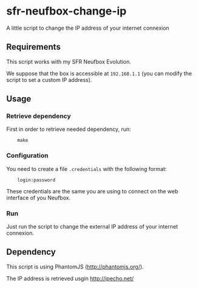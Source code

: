 sfr-neufbox-change-ip
=====================

A little script to change the IP address of your internet connexion

Requirements
------------

This script works with my SFR Neufbox Evolution.

We suppose that the box is accessible at `192.168.1.1` (you can modify the script to set a custom IP address).

Usage
-----

### Retrieve dependency

First in order to retrieve needed dependency, run:
```
    make
```

### Configuration

You need to create a file `.credentials` with the following format:
```
    login:password
```
These credentials are the same you are using to connect on the web interface of you Neufbox.

### Run

Just run the script to change the external IP address of your internet connexion.

Dependency
-----

This script is using PhantomJS (http://phantomjs.org/).

The IP address is retrieved usgin http://ipecho.net/


